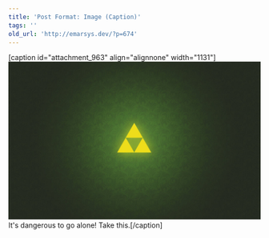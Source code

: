 ```yaml
---
title: 'Post Format: Image (Caption)'
tags: ''
old_url: 'http://emarsys.dev/?p=674'
---
```


[caption id="attachment_963" align="alignnone" width="1131"]![Triforce Wallpaper](/uploads/2012/12/triforce-wallpaper.jpg "Triforce Wallpaper") It's dangerous to go alone! Take this.[/caption]